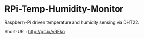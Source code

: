 # RPi-Temp-Humidity-Monitor
Raspberry-Pi driven temperature and humidity sensing via DHT22.

Short-URL: http://git.io/vRFkn
